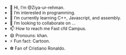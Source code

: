 - 👋 Hi, I’m @Ziya-ur-rehman.
- 👀 I’m interested in programming.
- 🌱 I’m currently learning C++, Javascript, and assembly.
- 💞️ I’m looking to collaborate on ...
- 📫 How to reach me Fast cfd Campus.
- 😄 Pronouns: khan.
- ⚡ Fun fact: Cartoon.
- ⚽ Fan of Cristiano Ronaldo.
<!---
ziakhan0/ziakhan0 is a ✨ special ✨ repository because its `README.md` (this file) appears on your GitHub profile.
You can click the Preview link to take a look at your changes.
--->

